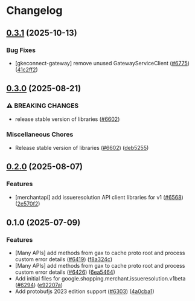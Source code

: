 # Changelog

## [0.3.1](https://github.com/googleapis/google-cloud-node/compare/issueresolution-v0.3.0...issueresolution-v0.3.1) (2025-10-13)


### Bug Fixes

* [gkeconnect-gateway] remove unused GatewayServiceClient ([#6775](https://github.com/googleapis/google-cloud-node/issues/6775)) ([41c2ff2](https://github.com/googleapis/google-cloud-node/commit/41c2ff2851b5fdadabf4f9bd3500167c34b32ff7))

## [0.3.0](https://github.com/googleapis/google-cloud-node/compare/issueresolution-v0.2.0...issueresolution-v0.3.0) (2025-08-21)


### ⚠ BREAKING CHANGES

* release stable version of libraries ([#6602](https://github.com/googleapis/google-cloud-node/issues/6602))

### Miscellaneous Chores

* Release stable version of libraries ([#6602](https://github.com/googleapis/google-cloud-node/issues/6602)) ([deb5255](https://github.com/googleapis/google-cloud-node/commit/deb5255541602defd05896fc0093adca05f30440))

## [0.2.0](https://github.com/googleapis/google-cloud-node/compare/issueresolution-v0.1.0...issueresolution-v0.2.0) (2025-08-07)


### Features

* [merchantapi] add issueresolution API client libraries for v1 ([#6568](https://github.com/googleapis/google-cloud-node/issues/6568)) ([2e570f2](https://github.com/googleapis/google-cloud-node/commit/2e570f25797f2a30fc0d3092688ce02f5d0a701d))

## 0.1.0 (2025-07-09)


### Features

* [Many APIs] add methods from gax to cache proto root and process custom error details ([#6419](https://github.com/googleapis/google-cloud-node/issues/6419)) ([f8a324c](https://github.com/googleapis/google-cloud-node/commit/f8a324ca5c3bc0f730e4ed67d9407c44f2414936))
* [Many APIs] add methods from gax to cache proto root and process custom error details ([#6426](https://github.com/googleapis/google-cloud-node/issues/6426)) ([6ea5464](https://github.com/googleapis/google-cloud-node/commit/6ea54642532d9797ea87d7cd01c9fac77f9eb035))
* Add initial files for google.shopping.merchant.issueresolution.v1beta ([#6294](https://github.com/googleapis/google-cloud-node/issues/6294)) ([e92207a](https://github.com/googleapis/google-cloud-node/commit/e92207af85c100ebdd129bcfc6893bf41c67136f))
* Add protobufjs 2023 edition support ([#6303](https://github.com/googleapis/google-cloud-node/issues/6303)) ([4a0cba1](https://github.com/googleapis/google-cloud-node/commit/4a0cba1e41a9aeb9c15ad31487ef013c8277cfef))
